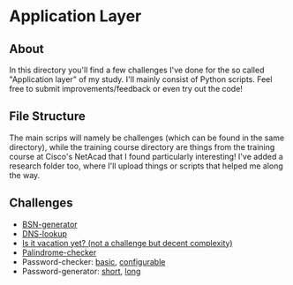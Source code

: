 # Application Layer
## About
In this directory you'll find a few challenges I've done for the so called "Application layer" of my study. I'll mainly consist of Python scripts. Feel free to submit improvements/feedback or even try out the code!
## File Structure
The main scrips will namely be challenges (which can be found in the same directory), while the training course directory are things from the training course at Cisco's NetAcad that I found particularly interesting! I've added a research folder too, where I'll upload things or scripts that helped me along the way.
## Challenges
* [BSN-generator](https://github.com/dogefreak/FHICT/blob/main/S1/App-Layer/Challenges/BSN-generator.py)
* [DNS-lookup](https://github.com/dogefreak/FHICT/blob/main/App-Layer/S1/Challenges/DNS-lookup.py)
* [Is it vacation yet? (not a challenge but decent complexity)](https://github.com/dogefreak/FHICT/blob/main/App-Layer/S1/Challenges/AutoSchool_beta.py)
* [Palindrome-checker](https://github.com/dogefreak/FHICT/blob/main/App-Layer/Challenges/S1/Palindomechecker.py)
* Password-checker: [basic](https://github.com/dogefreak/FHICT/blob/main/App-Layer/S1/Challenges/Passwordchecker.py), [configurable](https://github.com/dogefreak/FHICT/blob/main/App-Layer/Challenges/S1/Passcheck-withconfig.py)
* Password-generator: [short](https://github.com/dogefreak/FHICT/blob/main/App-Layer/S1/Challenges/Passwordgenerator.py), [long](https://github.com/dogefreak/FHICT/blob/main/App-Layer/Challenges/S1/Passwordgenerator_func.py)
